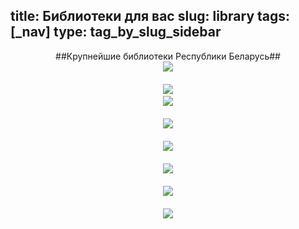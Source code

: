 title: Библиотеки для вас
slug: library
tags: [_nav]
type: tag_by_slug_sidebar
---

<center>
##Крупнейшие библиотеки Республики Беларусь##
<br>
<a href="http://library.bseu.by/"><img src="/img/content/library/link_9.jpg"><a/><br><br>
<a href="http://www.nlb.by/"><img src="/img/content/library/link_1_.gif"><a/><br>
<a href="http://www.nlb.by/"><img src="/img/content/library/link_1.gif"><a/><br><br>
<a href="http://csl.bas-net.by/index.asp"><img src="/img/content/library/link_2.gif"><a/><br><br>
<a href="http://www.library.bsu.by/"><img src="/img/content/library/link_3.gif"><a/><br><br>
<a href="http://www.preslib.org.by/"><img src="/img/content/library/link_4.gif"><a/><br><br>
<a href="http://rlst.org.by/"><img src="/img/content/library/link_6.gif"><a/><br><br>
<a href="http://belal.by/"><img src="/img/content/library/link_7.gif"><a/><br><br>

